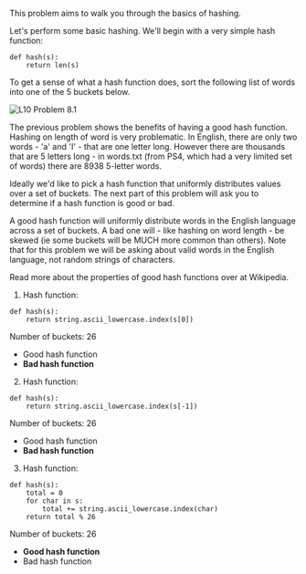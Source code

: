 This problem aims to walk you through the basics of hashing.

Let's perform some basic hashing. We'll begin with a very simple hash function:

```
def hash(s):
    return len(s)
```

To get a sense of what a hash function does, sort the following list of words into one of the 5 buckets below.

![L10 Problem 8.1](http://i.imgur.com/Gjk4xoo.png)

The previous problem shows the benefits of having a good hash function. Hashing on length of word is very problematic. In English, there are only two words - 'a' and 'I' - that are one letter long. However there are thousands that are 5 letters long - in words.txt (from PS4, which had a very limited set of words) there are 8938 5-letter words.

Ideally we'd like to pick a hash function that uniformly distributes values over a set of buckets. The next part of this problem will ask you to determine if a hash function is good or bad.

A good hash function will uniformly distribute words in the English language across a set of buckets. A bad one will - like hashing on word length - be skewed (ie some buckets will be MUCH more common than others). Note that for this problem we will be asking about valid words in the English language, not random strings of characters.

Read more about the properties of good hash functions over at Wikipedia.

1. Hash function:

```
def hash(s):
    return string.ascii_lowercase.index(s[0])
```

Number of buckets: 26

* Good hash function
* **Bad hash function**

2. Hash function:

```
def hash(s):
    return string.ascii_lowercase.index(s[-1])
```

Number of buckets: 26

* Good hash function
* **Bad hash function**

3. Hash function:

```
def hash(s):
    total = 0
    for char in s:
        total += string.ascii_lowercase.index(char)
    return total % 26
```

Number of buckets: 26

* **Good hash function**
* Bad hash function 